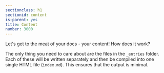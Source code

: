 ```yaml
---
sectionclass: h1
sectionid: content
is-parent: yes
title: Content
number: 3000
---
```


Let's get to the meat of your docs - your content! How does it work?

The only thing you need to care about are the files in the `_entries` folder. Each of these will be written separately and then be compiled into one single HTML file (`index.md`). This ensures that the output is minimal. 
